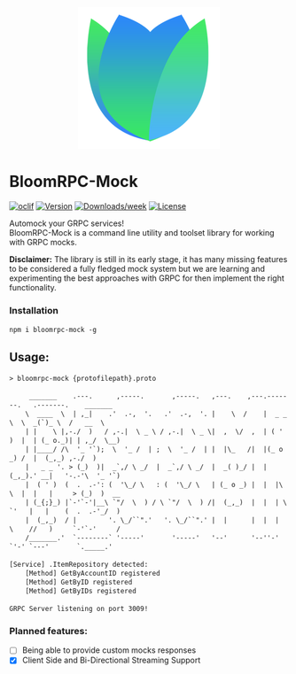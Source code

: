 <p align="center">
  <img src="./resources/logo.png" />
</p>

BloomRPC-Mock
========

[![oclif](https://img.shields.io/badge/cli-oclif-brightgreen.svg)](https://oclif.io)
[![Version](https://img.shields.io/npm/v/bloomrpc-mock.svg)](https://npmjs.org/package/bloomrpc-mock)
[![Downloads/week](https://img.shields.io/npm/dw/bloomrpc-mock.svg)](https://npmjs.org/package/bloomrpc-mock)
[![License](https://img.shields.io/npm/l/bloomrpc-mock.svg)](https://github.com/uw-labs/bloomrpc-mock/blob/master/package.json)

Automock your GRPC services! <br/>
BloomRPC-Mock is a command line utility and toolset library for working with GRPC mocks.


**Disclaimer:**
The library is still in its early stage, it has many missing features to be considered a fully fledged mock system
but we are learning and experimenting the best approaches with GRPC for then implement the right functionality.


### Installation

```
npm i bloomrpc-mock -g
```

## Usage:

```
> bloomrpc-mock {protofilepath}.proto

     _______    .---.      ,-----.       ,-----.   ,---.    ,---.-------.   .-------.    _______
    \  ____  \  | ,_|    .'  .-,  '.   .'  .-,  '. |    \  /    |  _ _   \  \  _(`)_ \  /   __  \
    | |    \ |,-./  )   / ,-.|  \ _ \ / ,-.|  \ _ \|  ,  \/  ,  | ( ' )  |  | (_ o._)| | ,_/  \__)
    | |____/ /\  '_ '`);  \  '_ /  | ;  \  '_ /  | |  |\_   /|  |(_ o _) /  |  (_,_) ,-./  )
    |   _ _ '. > (_)  )|  _`,/ \ _/  |  _`,/ \ _/  |  _( )_/ |  | (_,_).' __|   '-.-'\  '_ '`)
    |  ( ' )  (  .  .-': (  '\_/ \   : (  '\_/ \   | (_ o _) |  |  |\ \  |  |   |     > (_)  )  __
    | (_{;}_) |`-'`-'|__\ `"/  \  ) / \ `"/  \  ) /|  (_,_)  |  |  | \ `'   |   |    (  .  .-'_/  )
    |  (_,_)  / |        '. \_/``".'   '. \_/``".' |  |      |  |  |  \    //   )     `-'`-'     /
    /_______.'  `--------` '-----'       '-----'   '--'      '--''-'   `'-' `---'       `._____.'

[Service] .ItemRepository detected:
    [Method] GetByAccountID registered
    [Method] GetByID registered
    [Method] GetByIDs registered

GRPC Server listening on port 3009!
```


### Planned features:

- [ ] Being able to provide custom mocks responses
- [x] Client Side and Bi-Directional Streaming Support
